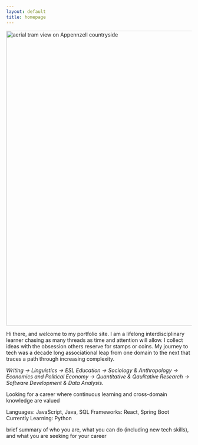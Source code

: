 ```yaml
---
layout: default
title: homepage
---
```

<img src="{{ '/assets/images/swiss.JPG' | relative_url }}" 
     alt="aerial tram view on Appennzell countryside" 
     class="image"
     width="800" />

<p>Hi there, and welcome to my portfolio site. I am a lifelong interdisciplinary learner chasing as many threads as time and attention will allow. I collect ideas with the obsession others reserve for stamps or coins. My journey to tech was a decade long associational leap from one domain to the next that traces a path through increasing complexity.<p>
<p style="font-style: italic;"> Writing -> Linguistics -> ESL Education -> Sociology & Anthropology -> Economics and Political Economy -> Quantitative & Qaulitative Research -> Software Development & Data Analysis.<p> 

Looking for a career where continuous learning and cross-domain knowledge are valued

Languages: JavaScript, Java, SQL
Frameworks: React, Spring Boot
Currently Learning: Python


brief summary of who you are, what you can do (including new tech skills), and what you are seeking for your career

